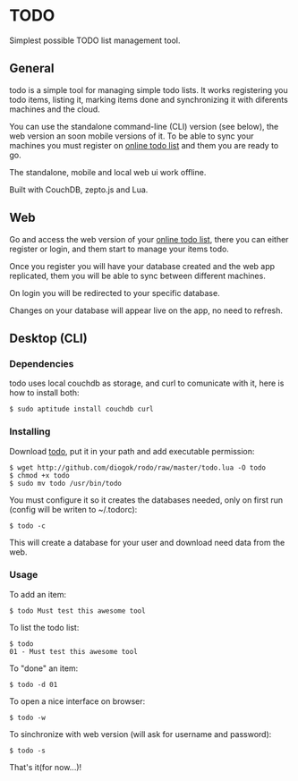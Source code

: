 # TODO

Simplest possible TODO list management tool.

## General

todo is a simple tool for managing simple todo lists. It works registering you todo items, listing it, marking items done and synchronizing it with diferents machines and the cloud.

You can use the standalone command-line (CLI) version (see below), the web version an soon mobile versions of it. To be able to sync your machines you must register on [online todo list](http://todoist.iriscouch.com/todo_master/_design/site/index.html) and them you are ready to go.

The standalone, mobile and local web ui work offline.

Built with CouchDB, zepto.js and Lua.

## Web

Go and access the web version of your [online todo list](http://todoist.iriscouch.com/todo_master/_design/site/index.html), there you can either register or login, and them start to manage your items todo.

Once you register you will have your database created and the web app replicated, them you will be able to sync between different machines.

On login you will be redirected to your specific database.

Changes on your database will appear live on the app, no need to refresh.

## Desktop (CLI)

### Dependencies

todo uses local couchdb as storage, and curl to comunicate with it, here is how to install both:

    $ sudo aptitude install couchdb curl

### Installing 

Download [todo](http://github.com/diogok/todo/raw/master/todo.lua), put it in your path and add executable permission:

    $ wget http://github.com/diogok/rodo/raw/master/todo.lua -O todo
    $ chmod +x todo
    $ sudo mv todo /usr/bin/todo

You must configure it so it creates the databases needed, only on first run (config will be writen to ~/.todorc):

    $ todo -c

This will create a database for your user and download need data from the web.

### Usage

To add an item:
    
    $ todo Must test this awesome tool

To list the todo list:

    $ todo
    01 - Must test this awesome tool

To "done" an item:
    
    $ todo -d 01

To open a nice interface on browser:

    $ todo -w

To sinchronize with web version (will ask for username and password):

    $ todo -s 

That's it(for now...)!
